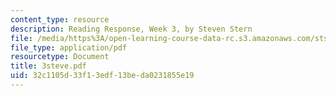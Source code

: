 ```yaml
---
content_type: resource
description: Reading Response, Week 3, by Steven Stern
file: /media/https%3A/open-learning-course-data-rc.s3.amazonaws.com/sts-035-the-history-of-computing-spring-2004/32c1105d33f13edf13beda0231855e19_3steve.pdf
file_type: application/pdf
resourcetype: Document
title: 3steve.pdf
uid: 32c1105d-33f1-3edf-13be-da0231855e19
---
```

